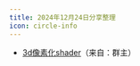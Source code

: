 ```yaml
---
title: 2024年12月24日分享整理
icon: circle-info
---
```


- [3d像素化shader](https://www.davidhol.land/articles/3d-pixel-art-rendering/)（来自：群主）
